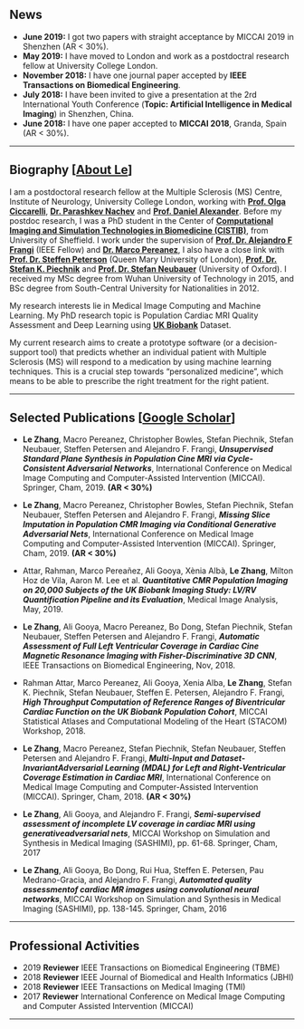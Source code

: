 ## News

*   **June 2019:** I got two papers with straight acceptance by MICCAI 2019 in Shenzhen (AR < 30%).
*   **May 2019:** I have moved to London and work as a postdoctral research fellow at University College London.
*   **November 2018:** I have one journal paper accepted by **IEEE Transactions on Biomedical Engineering**.
*   **July 2018:** I have been invited to give a presentation at the 2rd International Youth Conference (**Topic: Artificial Intelligence in Medical Imaging**) in Shenzhen, China.
*   **June 2018:** I have one paper accepted to **MICCAI 2018**, Granda, Spain (AR < 30%).

-----------------------------------------------------------------------------------

## Biography [[About Le](https://iris.ucl.ac.uk/iris/browse/profile?upi=LZHAF35)]

I am a postdoctoral research fellow at the Multiple Sclerosis (MS) Centre, Institute of Neurology, University College London, working with **[Prof. Olga Ciccarelli](https://iris.ucl.ac.uk/iris/browse/profile?upi=OCICC52)**, **[Dr. Parashkev Nachev](https://iris.ucl.ac.uk/iris/browse/profile?upi=PNACH75)** and **[Prof. Daniel Alexander](http://www0.cs.ucl.ac.uk/staff/d.alexander/)**. Before my postdoc research, I was a PhD student in the Center of **[Computational Imaging and Simulation Technologies in Biomedicine (CISTIB)](http://www.cistib.org/)**, from University of Sheffield. I work under the supervision of **[Prof. Dr. Alejandro F Frangi](http://www.cistib.org/afrangi/)** (IEEE Fellow) and **[Dr. Marco Pereanez](https://scholar.google.com.hk/citations?hl=en&user=LsKzGqkAAAAJ&view_op=list_works&sortby=pubdate)**, I also have a close link with **[Prof. Dr. Steffen Peterson](https://www.qmul.ac.uk/whri/people/academic-staff/items/petersensteffen.html)** (Queen Mary University of London), **[Prof. Dr. Stefan K. Piechnik](https://www.rdm.ox.ac.uk/people/stefan-piechnik)** and **[Prof. Dr. Stefan Neubauer](https://www.rdm.ox.ac.uk/people/stefan-neubauer)** (University of Oxford). I received my MSc degree from Wuhan University of Technology in 2015, and BSc degree from South-Central University for Nationalities in 2012.  

My research interests lie in Medical Image Computing and Machine Learning. My PhD research topic is Population Cardiac MRI Quality Assessment and Deep Learning using **[UK Biobank](http://www.ukbiobank.ac.uk/)** Dataset.  

My current research aims to create a prototype software (or a decision-support tool) that predicts whether an individual patient with Multiple Sclerosis (MS) will respond to a medication by using machine learning techniques. This is a crucial step towards “personalized medicine”, which means to be able to prescribe the right treatment for the right patient. 

-----------------------------------------------------------------------------------

## Selected Publications [[Google Scholar](https://scholar.google.com.hk/citations?user=eFrU7bMAAAAJ&hl=en)]

*   **Le Zhang**, Macro Pereanez, Christopher Bowles, Stefan Piechnik, Stefan Neubauer, Steffen Petersen and Alejandro F. Frangi, **_Unsupervised Standard Plane Synthesis in Population Cine MRI via Cycle-Consistent Adversarial Networks_**, International Conference on Medical Image Computing and Computer-Assisted Intervention (MICCAI). Springer, Cham, 2019. **(AR < 30%)**

*   **Le Zhang**, Macro Pereanez, Christopher Bowles, Stefan Piechnik, Stefan Neubauer, Steffen Petersen and Alejandro F. Frangi, **_Missing Slice Imputation in Population CMR Imaging via Conditional Generative Adversarial Nets_**, International Conference on Medical Image Computing and Computer-Assisted Intervention (MICCAI). Springer, Cham, 2019. **(AR < 30%)**

*   Attar, Rahman, Marco Pereañez, Ali Gooya, Xènia Albà, **Le Zhang**, Milton Hoz de Vila, Aaron M. Lee et al. **_Quantitative CMR Population Imaging on 20,000 Subjects of the UK Biobank Imaging Study: LV/RV Quantification Pipeline and its Evaluation_**, Medical Image Analysis, May, 2019. 

*   **Le Zhang**, Ali Gooya, Macro Pereanez, Bo Dong, Stefan Piechnik, Stefan Neubauer, Steffen Petersen and Alejandro F. Frangi, **_Automatic Assessment of Full Left Ventricular Coverage in Cardiac Cine Magnetic Resonance Imaging with Fisher-Discriminative 3D CNN_**, IEEE Transactions on Biomedical Engineering, Nov, 2018.

*   Rahman Attar, Marco Pereanez, Ali Gooya, Xenia Alba, **Le Zhang**, Stefan K. Piechnik, Stefan Neubauer, Steffen E. Petersen, Alejandro F. Frangi, **_High Throughput Computation of Reference Ranges of Biventricular Cardiac Function on the UK Biobank Population Cohort_**, MICCAI Statistical Atlases and Computational Modeling of the Heart (STACOM) Workshop, 2018.

*   **Le Zhang**, Macro Pereanez, Stefan Piechnik, Stefan Neubauer, Steffen Petersen and Alejandro F. Frangi, **_Multi-Input and Dataset-InvariantAdversarial Learning (MDAL) for Left and Right-Ventricular Coverage Estimation in Cardiac MRI_**, International Conference on Medical Image Computing and Computer-Assisted Intervention (MICCAI). Springer, Cham, 2018. **(AR < 30%)**

*   **Le Zhang**, Ali Gooya, and Alejandro F. Frangi, **_Semi-supervised assessment of incomplete LV coverage in cardiac MRI using generativeadversarial nets_**, MICCAI Workshop on Simulation and Synthesis in Medical Imaging (SASHIMI), pp. 61-68. Springer, Cham, 2017

*   **Le Zhang**, Ali Gooya, Bo Dong, Rui Hua, Steffen E. Petersen, Pau Medrano-Gracia, and Alejandro F. Frangi, **_Automated quality assessmentof cardiac MR images using convolutional neural networks_**, MICCAI Workshop on Simulation and Synthesis in Medical Imaging (SASHIMI), pp. 138-145. Springer, Cham, 2016

-----------------------------------------------------------------------------------

## Professional Activities

*   2019 **Reviewer** IEEE Transactions on Biomedical Engineering (TBME)
*   2018 **Reviewer** IEEE Journal of Biomedical and Health Informatics (JBHI)
*   2018 **Reviewer** IEEE Transactions on Medical Imaging (TMI)
*   2017 **Reviewer** International Conference on Medical Image Computing and Computer Assisted Intervention (MICCAI)

-----------------------------------------------------------------------------------
